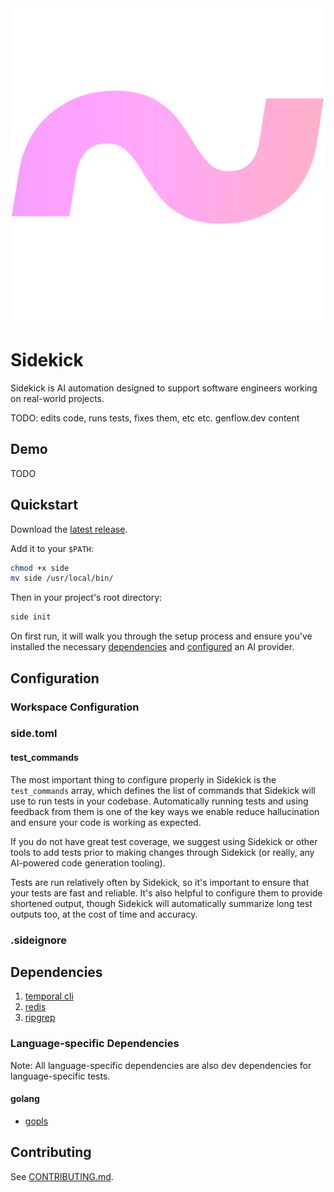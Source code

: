 <img src="frontend/public/android-chrome-512x512.png" alt="Sidekick Logo">

# Sidekick

Sidekick is AI automation designed to support software engineers working on
real-world projects.

TODO: edits code, runs tests, fixes them, etc etc. genflow.dev content

## Demo

TODO

## Quickstart

Download the [latest release](https://github.com/org-sidedev/sidekick/releases).

Add it to your `$PATH`:

```sh
chmod +x side
mv side /usr/local/bin/
```

Then in your project's root directory:

```sh
side init
```

On first run, it will walk you through the setup process and ensure you've
installed the necessary [dependencies](#dependencies) and
[configured](#configuration) an AI provider.

## Configuration

### Workspace Configuration

### side.toml

#### test_commands

The most important thing to configure properly in Sidekick is the
`test_commands` array, which defines the list of commands that Sidekick will use
to run tests in your codebase. Automatically running tests and using feedback
from them is one of the key ways we enable reduce hallucination and ensure your
code is working as expected.

If you do not have great test coverage, we suggest using Sidekick or other tools
to add tests prior to making changes through Sidekick (or really, any AI-powered
code generation tooling).

Tests are run relatively often by Sidekick, so it's important to ensure that
your tests are fast and reliable. It's also helpful to configure them to provide
shortened output, though Sidekick will automatically summarize long test outputs
too, at the cost of time and accuracy.

<!-- TODO /gen document check_commands, autofix_commands, mission etc -->

### .sideignore

<!-- TODO /gen how and when to use the .sideignore file -->

## Dependencies 

1. [temporal cli](https://docs.temporal.io/cli#installation)
2. [redis](https://redis.io/docs/install/install-redis/)
3. [ripgrep](https://github.com/BurntSushi/ripgrep?tab=readme-ov-file#installation)

<!-- TODO /gen-->

### Language-specific Dependencies

Note: All language-specific dependencies are also dev dependencies for language-specific tests.

#### golang

- [gopls](https://github.com/golang/tools/blob/master/gopls/README.md#installation)

## Contributing

See [CONTRIBUTING.md](CONTRIBUTING.md).